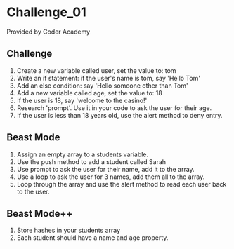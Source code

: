 # Challenge_01

Provided by Coder Academy

## Challenge
1. Create a new variable called user, set the value to: tom
2. Write an if statement: if the user's name is tom, say 'Hello Tom'
3. Add an else condition: say 'Hello someone other than Tom'
4. Add a new variable called age, set the value to: 18
5. If the user is 18, say 'welcome to the casino!'
6. Research 'prompt'. Use it in your code to ask the user for their age.
7. If the user is less than 18 years old, use the alert method to deny entry.

## Beast Mode
1. Assign an empty array to a students variable.
2. Use the push method to add a student called Sarah
3. Use prompt to ask the user for their name, add it to the array.
4. Use a loop to ask the user for 3 names, add them all to the array.
5. Loop through the array and use the alert method to read each user back to the user.

## Beast Mode++
1. Store hashes in your students array
2. Each student should have a name and age property.
